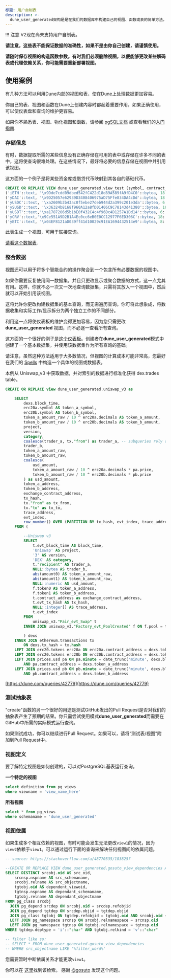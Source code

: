 ```yaml
---
标题: 用户自制表
description: >-
  dune_user_generated架构是是在我们的数据库中构建自己的视图、函数或表的简单方法。
---
```


!!! 注意
    V2现在尚未支持用户自制表。

**请注意，这些表不能保证数据的准确性，如果不是由你自己创建，请谨慎使用。**

**请随时保存视图的构造函数参数。有时我们必须删除视图，以便能够更改某些解码表或代理依赖关系，你可能需要重新部署视图。**

## 使用案例

有几种方法可以利用Dune内部的视图和表，使在Dune上处理数据更加容易。

你自己的表、视图和函数在Dune上创建内容时都起着重要作用，如果正确使用，可以使仪表盘和查询的维护更容易。

如果你不熟悉表、视图、物化视图和函数，请参阅 [pgSQL文档](https://www.postgresqltutorial.com/postgresql-views) 或查看我们的[入门指南](../getting-started/index.md).

### 存储信息

有时，数据提取所需的某些信息没有正确存储在可用的表中或存储在许多不同的表中，这将使查询很难处理。在这些情况下，最好将必要的信息存储在视图中并引用该视图。

这方面的一个例子是将某些资金库或借贷代币映射到其各自的基础代币。


```sql
CREATE OR REPLACE VIEW dune_user_generated.view_test (symbol, contract_address, decimals, underlying_token_address) AS VALUES
('iETH'::text, '\x9Dde7cdd09dbed542fC422d18d89A589fA9fD4C0'::bytea, 18::numeric, '\xc02aaa39b223fe8d0a0e5c4f27ead9083c756cc2'::bytea),
('yDAI'::text, '\x9D25057e62939D3408406975aD75Ffe834DA4cDd'::bytea, 18::numeric, '\x6B175474E89094C44Da98b954EedeAC495271d0F'::bytea),
('yUSDC'::text, '\xa2609b2b43ac0f5ebe27deb944d2a399c201e3da'::bytea, 6::numeric, '\xA0b86991c6218b36c1d19D4a2e9Eb0cE3606eB48'::bytea),
('ySUSD'::text, '\x36324b8168f960A12a8fD01406C9C78143d41380'::bytea, 18::numeric, '\x57Ab1ec28D129707052df4dF418D58a2D46d5f51'::bytea),
('yUSDT'::text,'\xa1787206d5b1bE0f432C4c4f96Dc4D1257A1Dd14'::bytea, 6::numeric, '\xdAC17F958D2ee523a2206206994597C13D831ec7'::bytea),
('yCRV'::text,'\x9Ce551A9D2B1A4Ec0cc6eB0E0CC12977F6ED306C'::bytea, 18::numeric, '\x6B175474E89094C44Da98b954EedeAC495271d0F'::bytea),
('yBTC'::text, '\x04EF8121aD039ff41d10029c91EA1694432514e9'::bytea, 8::numeric, '\x2260FAC5E5542a773Aa44fBCfeDf7C193bc2C599'::bytea)
```

此表生成一个视图，可用于联接查询。

[请看这个数据表](https://dune.com/queries/41577).

### 整合数据

视图还可以用于将多个智能合约的操作聚合到一个包含所有必要数据的视图中。

如果你需要反复使用同一数据集，并且只更改显示或聚合数据的方式，这一点尤其有用。这样，你就不必一次又一次地查询数据集，只需将其放入一个视图中，然后就可以开始引用该视图。

这将允许你更改构建数据集的基本查询，而无需遍历查询。你可将此想象成，将数据收集和实际工作/显示拆分为两个独立工作的不同部分。

利用这一点将使仪表板的维护变得更加容易，因为您只需更改 **dune\_user\_generated** 视图，而不必逐一查看所有查询。

这方面的一个很好的例子是[这个仪表板](https://dune.com/keeganead/cryptoart\_1)。创建者在**dune\_user\_generated**模式中创建了一个基本数据集，并使用该数据集作为所有查询的基础。

请注意，虽然这种方法适用于大多数情况，但视图的计算成本可能非常高，您最好在我们的 [Spells](spells.md) 中构造一个具体的视图或数据表。

本例从 Uniswap\_v3 中获取数据，并对索引的数据进行标准化获得 dex.trades table。

```sql
CREATE OR REPLACE view dune_user_generated.uniswap_v3 as 

    SELECT
        dexs.block_time,
        erc20a.symbol AS token_a_symbol,
        erc20b.symbol AS token_b_symbol,
        token_a_amount_raw / 10 ^ erc20a.decimals AS token_a_amount,
        token_b_amount_raw / 10 ^ erc20b.decimals AS token_b_amount,
        project,
        version,
        category,
        coalesce(trader_a, tx."from") as trader_a, -- subqueries rely on this COALESCE to avoid redundant joins with the transactions table
        trader_b,
        token_a_amount_raw,
        token_b_amount_raw,
        coalesce(
            usd_amount,
            token_a_amount_raw / 10 ^ erc20a.decimals * pa.price,
            token_b_amount_raw / 10 ^ erc20b.decimals * pb.price
        ) as usd_amount,
        token_a_address,
        token_b_address,
        exchange_contract_address,
        tx_hash,
        tx."from" as tx_from,
        tx."to" as tx_to,
        trace_address,
        evt_index,
        row_number() OVER (PARTITION BY tx_hash, evt_index, trace_address) AS trade_id
    FROM (

        --Uniswap v3
        SELECT
            t.evt_block_time AS block_time,
            'Uniswap' AS project,
            '3' AS version,
            'DEX' AS category,
            t."recipient" AS trader_a,
            NULL::bytea AS trader_b,
            abs(amount0) AS token_a_amount_raw,
            abs(amount1) AS token_b_amount_raw,
            NULL::numeric AS usd_amount,
            f.token0 AS token_a_address,
            f.token1 AS token_b_address,
            t.contract_address as exchange_contract_address,
            t.evt_tx_hash AS tx_hash,
            NULL::integer[] AS trace_address,
            t.evt_index
        FROM
            uniswap_v3."Pair_evt_Swap" t
        INNER JOIN uniswap_v3."Factory_evt_PoolCreated" f ON f.pool = t.contract_address

        ) dexs
    INNER JOIN ethereum.transactions tx
        ON dexs.tx_hash = tx.hash
    LEFT JOIN erc20.tokens erc20a ON erc20a.contract_address = dexs.token_a_address
    LEFT JOIN erc20.tokens erc20b ON erc20b.contract_address = dexs.token_b_address
    LEFT JOIN prices.usd pa ON pa.minute = date_trunc('minute', dexs.block_time)
        AND pa.contract_address = dexs.token_a_address
    LEFT JOIN prices.usd pb ON pb.minute = date_trunc('minute', dexs.block_time)
        AND pb.contract_address = dexs.token_b_address
```

[https://dune.com/queries/42779](https://dune.com/queries/42779)

### 测试抽象表

"create"函数的另一个很好的用途是测试GitHub发出的Pull Request是否对我们的抽象表产生了预期的结果。你只需尝试使用模式**dune\_user\_generated**而需要在GitHub中所需的实际模式运行查询。

如果测试成功，你可以继续进行Pull Request。如果可以，请将“测试表/视图”附加到Pull Request中。

### 视图定义

要了解特定视图是如何创建的，可以对PostgreSQL基表运行查询。

**一个特定的视图**

```sql
select definition from pg_views 
where viewname = 'view_name_here'
```

**所有视图**

```sql
select * from pg_views 
where schemaname = 'dune_user_generated'
```

### 视图依属

如果生成多个相互依赖的视图，有时可能会发生无法更改`view1`的情况，因为`view2`依赖于`view1`。可以通过运行下面的查询来解决任何视图间的依属问题。

```sql
-- source: https://stackoverflow.com/a/48770535/1838257

--CREATE OR REPLACE VIEW dune_user_generated.gosuto_view_dependencies AS
SELECT DISTINCT srcobj.oid AS src_oid,
    srcnsp.nspname AS src_schemaname,
    srcobj.relname AS src_objectname,
    tgtobj.oid AS dependent_viewoid,
    tgtnsp.nspname AS dependant_schemaname,
    tgtobj.relname AS dependant_objectname
FROM pg_class srcobj
  JOIN pg_depend srcdep ON srcobj.oid = srcdep.refobjid
  JOIN pg_depend tgtdep ON srcdep.objid = tgtdep.objid
  JOIN pg_class tgtobj ON tgtdep.refobjid = tgtobj.oid AND srcobj.oid <> tgtobj.oid
  LEFT JOIN pg_namespace srcnsp ON srcobj.relnamespace = srcnsp.oid
  LEFT JOIN pg_namespace tgtnsp ON tgtobj.relnamespace = tgtnsp.oid
WHERE tgtdep.deptype = 'i'::"char" AND tgtobj.relkind = 'v'::"char"

-- filter like so:
-- SELECT * FROM dune_user_generated.gosuto_view_dependencies
-- WHERE src_objectname LIKE '%filter_word%'
```

您需要暂时中断依属关系才能更改`view1`。

你可以在 [这里](https://dune.com/queries/70916)找到该检索。 感谢 [@gosuto](https://dune.com/gosuto) 发现这个问题。
